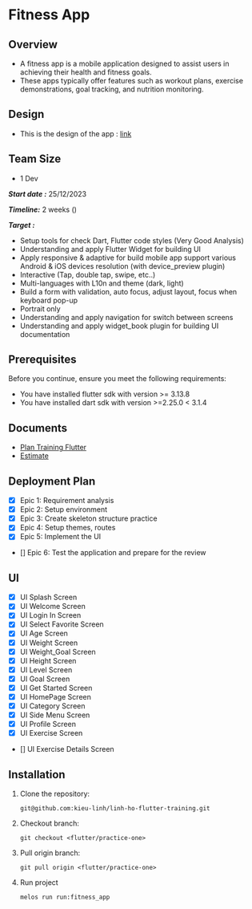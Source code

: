 
# Fitness App

## Overview

- A fitness app is a mobile application designed to assist users in achieving their health and fitness goals. 
- These apps typically offer features such as workout plans, exercise demonstrations, goal tracking, and nutrition monitoring.
## Design

- This is the design of the app : [link](https://www.figma.com/file/cgL21AQDI4EWL0crG5XpXy/Fitness-App?type=design&node-id=0-1&mode=design&t=JEVFe6JUfb2UTrQW-0)

## Team Size 

- 1 Dev

***Start date :*** 25/12/2023 


***Timeline:*** 2 weeks ()


***Target :***

- Setup tools for check Dart, Flutter code styles (Very Good Analysis)
- Understanding and apply Flutter Widget for building UI
- Apply responsive & adaptive for build mobile app support various Android & iOS devices resolution (with device_preview plugin)
- Interactive (Tap, double tap, swipe, etc..)
- Multi-languages with L10n and theme (dark, light)
- Build a form with validation, auto focus, adjust layout, focus when keyboard pop-up
- Portrait only
- Understanding and apply navigation for switch between screens
- Understanding and apply widget_book plugin for building UI documentation

## Prerequisites
Before you continue, ensure you meet the following requirements:
- You have installed flutter sdk with version >= 3.13.8
- You have installed dart sdk with version >=2.25.0 < 3.1.4
    
## Documents
- [Plan Training Flutter](https://docs.google.com/document/d/1KI6ot3FFpO_LyRkXOgGn5A_lWfGzn5KWObt9h5ucBQw/edit#heading=h.gjdgxs)
- [Estimate](https://trello.com/b/NiWPfcm1/practice-one)
​
## Deployment Plan
- [X] Epic 1: Requirement analysis
- [X] Epic 2: Setup environment
- [X] Epic 3: Create skeleton structure practice
- [X] Epic 4: Setup themes, routes
- [X] Epic 5: Implement the UI
- [] Epic 6: Test the application and prepare for the review

## UI
- [X] UI Splash Screen
- [X] UI Welcome Screen
- [X] UI Login In Screen
- [X] UI Select Favorite Screen
- [X] UI Age Screen
- [X] UI Weight Screen
- [X] UI Weight_Goal Screen
- [X] UI Height Screen
- [X] UI Level Screen
- [X] UI Goal Screen
- [X] UI Get Started Screen
- [X] UI HomePage Screen
- [X] UI Category Screen
- [X] UI Side Menu Screen
- [X] UI Profile Screen
- [X] UI Exercise Screen
- [] UI Exercise Details Screen
## Installation
1. Clone the repository:
​
    ```
    git@github.com:kieu-linh/linh-ho-flutter-training.git
    ```
2. Checkout branch:
​
    ```
    git checkout <flutter/practice-one> 
    ```
3. Pull origin branch:
​
    ```
    git pull origin <flutter/practice-one> 
    ```
4. Run project
   ```
   melos run run:fitness_app
   ```
​


